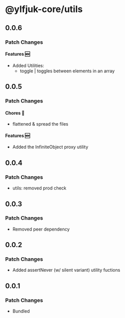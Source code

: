 # @ylfjuk-core/utils

## 0.0.6

### Patch Changes

#### Features 🆕

- Added Utilities:
  - toggle | toggles between elements in an array

## 0.0.5

### Patch Changes

#### Chores 🧹

- flattened & spread the files

#### Features 🆕

- Added the InfiniteObject proxy utility

## 0.0.4

### Patch Changes

- utils: removed prod check

## 0.0.3

### Patch Changes

- Removed peer dependency

## 0.0.2

### Patch Changes

- Added assertNever (w/ silent variant) utility fuctions

## 0.0.1

### Patch Changes

- Bundled

